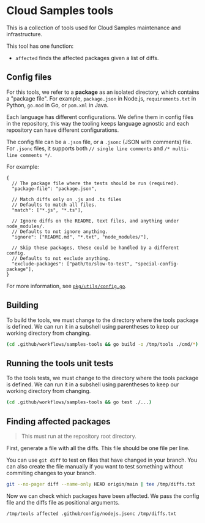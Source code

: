# Cloud Samples tools

This is a collection of tools used for Cloud Samples maintenance and infrastructure.

This tool has one function:

- `affected` finds the affected packages given a list of diffs.

## Config files

For this tools, we refer to a **package** as an isolated directory, which contains a "package file".
For example, `package.json` in Node.js, `requirements.txt` in Python, `go.mod` in Go, or `pom.xml` in Java.

Each language has different configurations.
We define them in config files in the repository, this way the tooling keeps language agnostic and each repository can have different configurations.

The config file can be a `.json` file, or a `.jsonc` (JSON with comments) file.
For `.jsonc` files, it supports both `// single line comments` and `/* multi-line comments */`.

For example:

```jsonc
{
  // The package file where the tests should be run (required).
  "package-file": "package.json",

  // Match diffs only on .js and .ts files
  // Defaults to match all files.
  "match": ["*.js", "*.ts"],

  // Ignore diffs on the README, text files, and anything under node_modules/.
  // Defaults to not ignore anything.
  "ignore": ["README.md", "*.txt", "node_modules/"],

  // Skip these packages, these could be handled by a different config.
  // Defaults to not exclude anything.
  "exclude-packages": ["path/to/slow-to-test", "special-config-package"],
}
```

For more information, see [`pkg/utils/config.go`](pkg/utils/config.go).

## Building

To build the tools, we must change to the directory where the tools package is defined.
We can run it in a subshell using parentheses to keep our working directory from changing.

```sh
(cd .github/workflows/samples-tools && go build -o /tmp/tools ./cmd/*)
```

## Running the tools unit tests

To the tools tests, we must change to the directory where the tools package is defined.
We can run it in a subshell using parentheses to keep our working directory from changing.

```sh
(cd .github/workflows/samples-tools && go test ./...)
```

## Finding affected packages

> This must run at the repository root directory.

First, generate a file with all the diffs.
This file should be one file per line.

You can use `git diff` to test on files that have changed in your branch.
You can also create the file manually if you want to test something without commiting changes to your branch.

```sh
git --no-pager diff --name-only HEAD origin/main | tee /tmp/diffs.txt
```

Now we can check which packages have been affected.
We pass the config file and the diffs file as positional arguments.

```sh
/tmp/tools affected .github/config/nodejs.jsonc /tmp/diffs.txt
```
